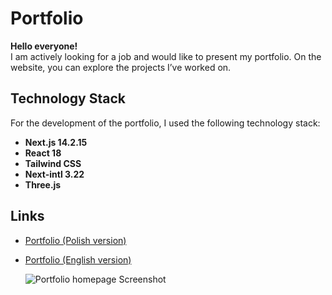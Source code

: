 # Portfolio

**Hello everyone!**  
I am actively looking for a job and would like to present my portfolio. On the website, you can explore the projects I’ve worked on.

## Technology Stack
For the development of the portfolio, I used the following technology stack:
- **Next.js 14.2.15**
- **React 18**
- **Tailwind CSS**
- **Next-intl 3.22**
- **Three.js**

## Links
- [Portfolio (Polish version)](https://www.frontendpolska.pl/pl)  
- [Portfolio (English version)](https://www.frontendpolska.pl/en)

  ![Portfolio homepage Screenshot](https://private-user-images.githubusercontent.com/29119498/413571716-eb4d98db-2b8e-471c-9d8d-f958ebb89749.png)
